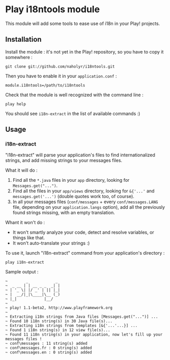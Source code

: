Play i18ntools module
=====================

This module will add some tools to ease use of i18n in your Play! projects.

Installation
------------

Install the module : it's not yet in the Play! repository, so you have to copy it somewhere :

    git clone git://github.com/naholyr/i18ntools.git

Then you have to enable it in your `application.conf` :

    module.i18ntools=/path/to/i18ntools

Check that the module is well recognized with the command line :

    play help

You should see `i18n-extract` in the list of available commands :)

Usage
-----

### i18n-extract

"i18n-extract" will parse your application's files to find internationalized strings, and add missing strings to your
messages files.

What it will do :

1. Find all the `*.java` files in your `app` directory, looking for `Messages.get("...")`.
2. Find all the files in your `app/views` directory, looking for `&{'...'` and `messages.get('...')` (double quotes work too, 
   of course).
3. In all your messages files (`conf/messages` + every `conf/messages.LANG` file, depending on your `application.langs` option),
   add all the previously found strings missing, with an empty translation.

Whant it won't do :

* It won't smartly analyze your code, detect and resolve variables, or things like that.
* It won't auto-translate your strings :)

To use it, launch "i18n-extract" command from your application's directory :

    play i18n-extract

Sample output :

    ~        _            _
    ~  _ __ | | __ _ _  _| |
    ~ | '_ \| |/ _' | || |_|
    ~ |  __/|_|\____|\__ (_)
    ~ |_|            |__/
    ~
    ~ play! 1.1-beta2, http://www.playframework.org
    ~
    ~ Extracting i18n strings from Java files [Messages.get("...")] ...
    ~ Found 10 i18n string(s) in 30 Java file(s)...
    ~ Extracting i18n strings from templates [&{'...'...}] ...
    ~ Found 1 i18n string(s) in 12 view file(s)...
    ~ Found 11 i18n string(s) in your application, now let's fill up your messages files !
    ~ conf\messages : 11 string(s) added
    ~ conf\messages.fr : 0 string(s) added
    ~ conf\messages.en : 0 string(s) added
